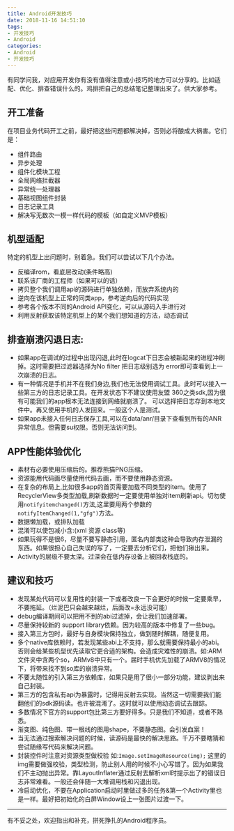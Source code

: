 ```yaml
---
title: Android开发技巧
date: 2018-11-16 14:51:10
tags:
- 开发技巧
- Android
categories:
- Android
- 开发技巧 
---
```


有同学问我，对应用开发你有没有值得注意或小技巧的地方可以分享的。比如适配、优化、排查错误什么的。鸡排把自己的总结笔记整理出来了。供大家参考。

## 开工准备

在项目业务代码开工之前，最好把这些问题都解决掉，否则必将酿成大祸害。它们是：

- 组件路由
- 异步处理
- 组件化模块工程
- 全局网络拦截器
- 异常统一处理器
- 基础视图组件封装
- 日志记录工具
- 解决写无数次一模一样代码的模板（如自定义MVP模板）

<!--more-->

## 机型适配

特定的机型上出问题时，别着急。我们可以尝试以下几个办法。

- 反编译rom，看底层改动(条件略高)
- 联系该厂商的工程师（如果可以的话）
- 拷贝整个我们调用api的源码进行单独依赖，而放弃系统内的
- 逆向在该机型上正常的同类app，参考逆向后的代码实现
- 参考各个版本不同的Android API变化，可以从源码入手进行对
- 利用反射获取该特定机型上的某个我们想知道的方法，动态调试

## 排查崩溃闪退日志:

- 如果app在调试的过程中出现闪退,此时在logcat下日志会被新起来的进程冲刷掉。这时需要把过滤器选择为No filter 把日志级别选为 error即可查看到上一次崩溃的日志。
- 有一种情况是手机并不在我们身边,我们也无法使用调试工具。此时可以接入一些第三方的日志记录工具。在开发状态下不建议使用友盟 360之类sdk,因为很有可能我们的app根本无法连接到网络就崩溃了。 可以选择把日志存到本地文件中。再又使用手机的人发回来。一般这个人是测试。
- 如果app未接入任何日志保存工具,可以在data/anr/目录下查看到所有的ANR异常信息。但需要su权限。否则无法访问到。

## APP性能体验优化

- 素材有必要使用压缩后的。推荐熊猫PNG压缩。
- 资源能用代码画尽量使用代码去画，而不要使用静态资源。
- 在复杂的布局上,比如很多app的首页需要加载不同类型的item。使用了RecyclerView多类型加载,刷新数据时一定要使用单独对item刷新api。切勿使用`notifyitemchanged()`方法,这里要用两个参数的`notifyItemChanged(1,"gfg")`方法。
- 数据懒加载，或排队加载
- 混淆可以使包减小含:(xml 资源 class等)
- 如果玩得不是很6，尽量不要写静态引用，匿名内部类这种会导致内存泄漏的东西。如果很担心自己失误的写了，一定要去分析它们，把他们揪出来。
- Activity的层级不要太深。过深会在低内存设备上被回收栈底的。

## 建议和技巧

- 发现某处代码可以复用性的封装一下或者改良一下会更好的时候一定要乘早，不要拖延。（烂泥巴只会越来越烂，后面改=永远没可能）
- debug编译期间可以把用不到的abi过滤掉，会让我们加速部署。
- 尽量保持较新的 support library依赖。因为较高的版本中修复了一些bug。
- 接入第三方包时，最好与自身模块保持独立，做到随时解耦，随便复用。
- 多个native库依赖时，若发现某些abi上不支持，那么就需要保持最小的abi。否则会给某些机型优先读取它更合适的架构。会造成灾难性的崩溃。如:ARM文件夹中含两个so，ARMv8中只有一个。届时手机优先加载了ARMV8的情况下，将带来找不到so库的崩溃异常。
- 不要太随性的引入第三方依赖库，如果只是用了很小一部分功能，建议剥出来自己封装。
- 第三方的包含私有api为暴露时，记得用反射去实现。当然这一切需要我们能翻他们的sdk源码读。也许被混淆了。这时就可以使用动态调试去跟踪。
- 多数情况下官方的support包比第三方要好得多。只是我们不知道，或者不熟悉。
- 渐变图、纯色图、带一根线的图用shape，不要静态图。会引发血案！
- 当无法通过搜索解决问题的时候，读源码是最快的解决思路。千万不要瞎猜和尝试随缘写代码来解决问题。
- 封装控件时注意对资源类型做校验
如:`Image.setImageResource(img);`
这里的img需要做强校验，类型检测，防止别人用的时候不小心写错了。因为如果我们不主动抛出异常。靠LayoutInflater通过反射去解析xml时提示出了的错误日志非常难看。一般还会伴随一大堆调用栈和闪退出现。
- 冷启动优化，不要在Application启动时里做过多的任务&第一个Activity里也是一样。最好把初始化的白屏Window设上一张图片过渡一下。

------

有不妥之处，欢迎指出和补充，拼死挣扎的Android程序员。
